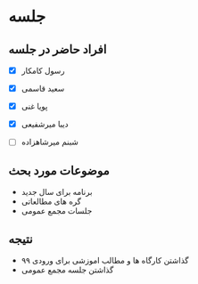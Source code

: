# جلسه
## افراد حاضر در جلسه
- [x] رسول کامکار
- [x] سعید قاسمی
- [x] پویا غنی
- [x] دیبا میرشفیعی
- [ ] شبنم میرشاهزاده


## موضوعات مورد بحث
* برنامه برای سال جدید
* گره های مطالعاتی
* جلسات مجمع عمومی
## نتیجه
* گذاشتن کارگاه ها و مطالب اموزشی برای ورودی ۹۹
* گذاشتن جلسه مجمع عمومی